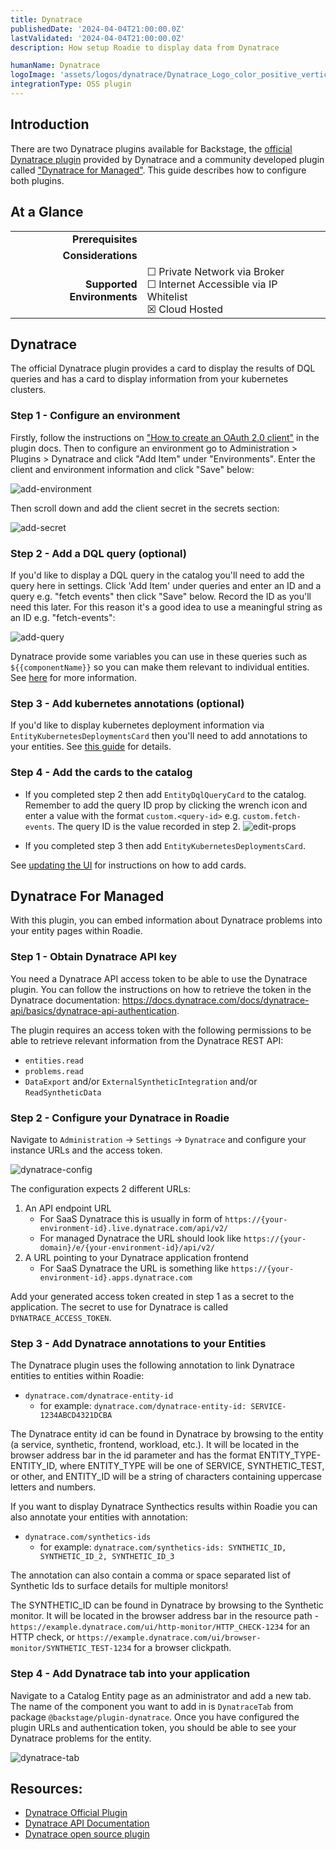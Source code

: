 ```yaml
---
title: Dynatrace
publishedDate: '2024-04-04T21:00:00.0Z'
lastValidated: '2024-04-04T21:00:00.0Z'
description: How setup Roadie to display data from Dynatrace

humanName: Dynatrace
logoImage: 'assets/logos/dynatrace/Dynatrace_Logo_color_positive_vertical.webp'
integrationType: OSS plugin
---
```


## Introduction

There are two Dynatrace plugins available for Backstage, the [official Dynatrace plugin](https://github.com/Dynatrace/backstage-plugin) provided by Dynatrace and a 
community developed plugin called ["Dynatrace for Managed"](https://github.com/Dynatrace/backstage-plugin). This guide
describes how to configure both plugins.

## At a Glance
| | |
|---: | --- |
| **Prerequisites** |  |
| **Considerations** |  |
| **Supported Environments** | ☐ Private Network via Broker <br /> ☐ Internet Accessible via IP Whitelist <br /> ☒ Cloud Hosted |

## Dynatrace

The official Dynatrace plugin provides a card to display the results of DQL queries and has a card to display information
from your kubernetes clusters.

### Step 1 - Configure an environment

Firstly, follow the instructions on ["How to create an OAuth 2.0 client"](https://github.com/Dynatrace/backstage-plugin/tree/main#add-dynatrace-environment-connection) in the plugin docs.
Then to configure an environment go to Administration > Plugins > Dynatrace and click "Add Item" under "Environments". Enter
the client and environment information and click "Save" below:

![add-environment](./add-environment.webp)

Then scroll down and add the client secret in the secrets section:

![add-secret](./add-secret.webp)

### Step 2 - Add a DQL query (optional)

If you'd like to display a DQL query in the catalog you'll need to add the query here in settings. Click 'Add Item' under
queries and enter an ID and a query e.g. "fetch events" then click "Save" below. Record the ID as you'll need this later. 
For this reason it's a good idea to use a meaningful string as an ID e.g. "fetch-events":

![add-query](./add-query.webp)

Dynatrace provide some variables you can use in these queries such as  `${{componentName}}` so you can make them relevant
to individual entities. See [here](https://github.com/Dynatrace/backstage-plugin/tree/main#custom-queries) for more information.

### Step 3 - Add kubernetes annotations (optional)

If you'd like to display kubernetes deployment information via `EntityKubernetesDeploymentsCard` then you'll need to add
annotations to your entities. See [this guide](https://github.com/Dynatrace/backstage-plugin/tree/main#kubernetes-use-case) for details.

### Step 4 - Add the cards to the catalog

* If you completed step 2 then add `EntityDqlQueryCard` to the catalog. Remember to add the query ID prop by clicking the
wrench icon and enter a value with the format `custom.<query-id>` e.g. `custom.fetch-events`. The query ID is the value
recorded in step 2.
  ![edit-props](./edit-props.webp)

* If you completed step 3 then add `EntityKubernetesDeploymentsCard`.

See [updating the UI](/docs/details/updating-the-ui/) for instructions on how to add cards.

## Dynatrace For Managed

With this plugin, you can embed information about Dynatrace problems into your entity pages within Roadie.

### Step 1 - Obtain Dynatrace API key

You need a Dynatrace API access token to be able to use the Dynatrace plugin. You can follow the instructions on how to retrieve the token in the Dynatrace documentation: https://docs.dynatrace.com/docs/dynatrace-api/basics/dynatrace-api-authentication. 

The plugin requires an access token with the following permissions to be able to retrieve relevant information from the Dynatrace REST API:
* `entities.read`
* `problems.read`
* `DataExport` and/or `ExternalSyntheticIntegration` and/or `ReadSyntheticData`


### Step 2 - Configure your Dynatrace in Roadie

Navigate to `Administration` -> `Settings` -> `Dynatrace` and configure your instance URLs and the access token.


![dynatrace-config](./dynatrace-config.webp)

The configuration expects 2 different URLs:
1. An API endpoint URL
    * For SaaS Dynatrace this is usually in form of `https://{your-environment-id}.live.dynatrace.com/api/v2/`
    * For managed Dynatrace the URL should look like `https://{your-domain}/e/{your-environment-id}/api/v2/`
2. A URL pointing to your Dynatrace application frontend
    * For SaaS Dynatrace the URL is something like `https://{your-environment-id}.apps.dynatrace.com`

Add your generated access token created in step 1 as a secret to the application. The secret to use for Dynatrace is called `DYNATRACE_ACCESS_TOKEN`. 


### Step 3 - Add Dynatrace annotations to your Entities

The Dynatrace plugin uses the following annotation to link Dynatrace entities to entities within Roadie: 
* `dynatrace.com/dynatrace-entity-id`
  * for example: `dynatrace.com/dynatrace-entity-id: SERVICE-1234ABCD4321DCBA`

The Dynatrace entity id can be found in Dynatrace by browsing to the entity (a service, synthetic, frontend, workload, etc.). It will be located in the browser address bar in the id parameter and has the format ENTITY_TYPE-ENTITY_ID, where ENTITY_TYPE will be one of SERVICE, SYNTHETIC_TEST, or other, and ENTITY_ID will be a string of characters containing uppercase letters and numbers. 

If you want to display Dynatrace Synthectics results within Roadie you can also annotate your entities with annotation:
* `dynatrace.com/synthetics-ids`
  * for example: `dynatrace.com/synthetics-ids: SYNTHETIC_ID, SYNTHETIC_ID_2, SYNTHETIC_ID_3`

The annotation can also contain a comma or space separated list of Synthetic Ids to surface details for multiple monitors!

The SYNTHETIC_ID can be found in Dynatrace by browsing to the Synthetic monitor. It will be located in the browser address bar in the resource path - `https://example.dynatrace.com/ui/http-monitor/HTTP_CHECK-1234` for an HTTP check, or `https://example.dynatrace.com/ui/browser-monitor/SYNTHETIC_TEST-1234` for a browser clickpath.


### Step 4 - Add Dynatrace tab into your application

Navigate to a Catalog Entity page as an administrator and add a new tab. The name of the component you want to add in is  `DynatraceTab` from package `@backstage/plugin-dynatrace`. Once you have configured the plugin URLs and authentication token, you should be able to see your Dynatrace problems for the entity.

![dynatrace-tab](./dynatrace-tab.webp)



## Resources:
* [Dynatrace Official Plugin](https://github.com/Dynatrace/backstage-plugin)
* [Dynatrace API Documentation](https://docs.dynatrace.com/docs/dynatrace-api/basics)
* [Dynatrace open source plugin](https://github.com/backstage/community-plugins/tree/main/workspaces/dynatrace/plugins/dynatrace)
